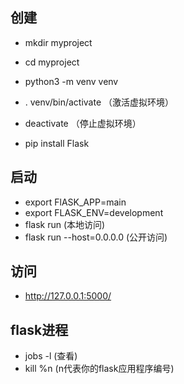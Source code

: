 ## 创建
+ mkdir myproject
+ cd myproject
+ python3 -m venv venv
+ . venv/bin/activate （激活虚拟环境）
+ deactivate （停止虚拟环境）

+ pip install Flask

## 启动
+ export FlASK_APP=main
+ export FLASK_ENV=development
+ flask run (本地访问)
+ flask run --host=0.0.0.0 (公开访问)

## 访问
+ http://127.0.0.1:5000/

## flask进程
+ jobs -l  (查看)
+ kill %n (n代表你的flask应用程序编号)